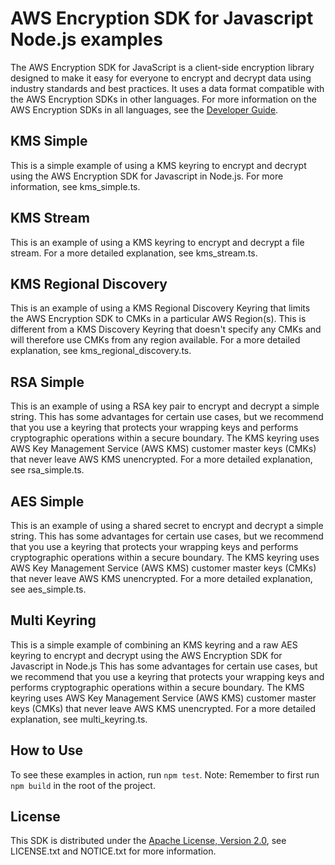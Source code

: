# AWS Encryption SDK for Javascript Node.js examples

The AWS Encryption SDK for JavaScript is a client-side encryption library
designed to make it easy for everyone to encrypt
and decrypt data using industry standards and best practices.
It uses a data format compatible with the AWS Encryption SDKs in other languages.
For more information on the AWS Encryption SDKs in all languages,
see the [Developer Guide](https://docs.aws.amazon.com/encryption-sdk/latest/developer-guide/introduction.html).


## KMS Simple

This is a simple example of using a KMS keyring to encrypt
and decrypt using the AWS Encryption SDK for Javascript in Node.js.
For more information, see kms_simple.ts.

## KMS Stream

This is an example of using a KMS keyring to encrypt and decrypt a file stream. 
For a more detailed explanation, see kms_stream.ts.

## KMS Regional Discovery

This is an example of using a KMS Regional Discovery Keyring
that limits the AWS Encryption SDK to CMKs in a particular AWS Region(s).
This is different from a KMS Discovery Keyring that doesn't specify any CMKs
and will therefore use CMKs from any region available. 
For a more detailed explanation, see kms_regional_discovery.ts.

## RSA Simple

This is an example of using a RSA key pair to encrypt and decrypt a simple string. 
This has some advantages for certain use cases,
but we recommend that you use a keyring that protects your wrapping keys
and performs cryptographic operations within a secure boundary.
The KMS keyring uses AWS Key Management Service (AWS KMS) customer master keys (CMKs) that never leave AWS KMS unencrypted. 
For a more detailed explanation, see rsa_simple.ts.

## AES Simple

This is an example of using a shared secret to encrypt and decrypt a simple string. 
This has some advantages for certain use cases,
but we recommend that you use a keyring that protects your wrapping keys
and performs cryptographic operations within a secure boundary.
The KMS keyring uses AWS Key Management Service (AWS KMS) customer master keys (CMKs) that never leave AWS KMS unencrypted. 
For a more detailed explanation, see aes_simple.ts.

## Multi Keyring

This is a simple example of combining an KMS keyring
and a raw AES keyring to encrypt
and decrypt using the AWS Encryption SDK for Javascript in Node.js
This has some advantages for certain use cases,
but we recommend that you use a keyring that protects your wrapping keys
and performs cryptographic operations within a secure boundary.
The KMS keyring uses AWS Key Management Service (AWS KMS) customer master keys (CMKs) that never leave AWS KMS unencrypted. 
For a more detailed explanation, see multi_keyring.ts.

## How to Use

To see these examples in action, run `npm test`.
Note: Remember to first run `npm build` in the root of the project.

## License

This SDK is distributed under the
[Apache License, Version 2.0](http://www.apache.org/licenses/LICENSE-2.0),
see LICENSE.txt and NOTICE.txt for more information.
